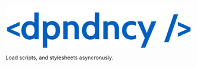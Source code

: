![dpndncy](https://github.com/rascm/dpndncy/blob/main/img/logo.png)

Load scripts, and stylesheets asyncronusly.
